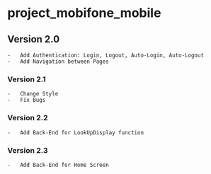 # project_mobifone_mobile

## Version 2.0
    -   Add Authentication: Login, Logout, Auto-Login, Auto-Logout
    -   Add Navigation between Pages

### Version 2.1
    -   Change Style
    -   Fix Bugs

### Version 2.2
    -   Add Back-End for LookUpDisplay function

### Version 2.3
    -   Add Back-End for Home Screen